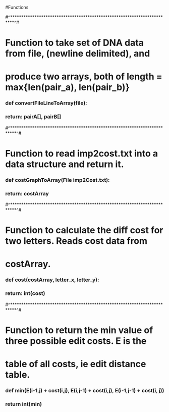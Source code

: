 #Functions

 #^*************************************************************************^#
 # Function to take set of DNA data from file, (newline delimited), and
 # produce two arrays, both of length = max{len(pair_a), len(pair_b)}

 ### def convertFileLineToArray(file):
 ###    return: pairA[], pairB[]



 #^**************************************************************************^#
 # Function to read imp2cost.txt into a data structure and return it.

 ### def costGraphToArray(File imp2Cost.txt):
 ###    return: costArray



 #^**************************************************************************^#
 # Function to calculate the diff cost for two letters. Reads cost data from
 # costArray.

 ### def cost(costArray, letter_x, letter_y):
 ###    return: int(cost)



 #^**************************************************************************^#
 # Function to return the min value of three possible edit costs. E is the
 # table of all costs, ie edit distance table.

 ### def min(E(i-1,j) + cost(i,j), E(i,j-1) + cost(i,j), E(i-1,j-1) + cost(i, j))
 ###    return int(min)
